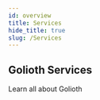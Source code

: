 ```yaml
---
id: overview
title: Services
hide_title: true
slug: /Services
---
```


## Golioth Services

Learn all about Golioth
